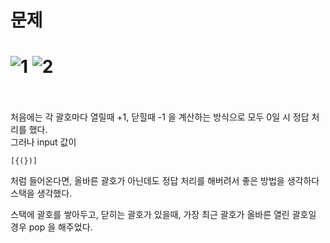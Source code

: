 문제
==
![1](https://user-images.githubusercontent.com/73854324/120881857-11c71180-c60f-11eb-92a0-531c596d7369.png)
![2](https://user-images.githubusercontent.com/73854324/120881858-12f83e80-c60f-11eb-9425-291d1c384985.PNG)
<br><br>
==
처음에는 각 괄호마다 열릴때 +1, 닫힐때 -1 을 계산하는 방식으로 모두 0일 시 정답 처리를 했다.   
그러나 input 값이
```
[{(})]
```
처럼 들어온다면, 올바른 괄호가 아닌데도 정답 처리를 해버려서 좋은 방법을 생각하다 스택을 생각했다.
   
스택에 괄호를 쌓아두고, 닫히는 괄호가 있을때, 가장 최근 괄호가 올바른 열린 괄호일 경우 pop 을 해주었다.